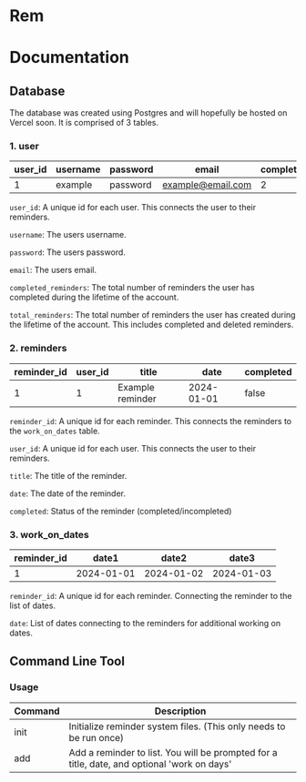 # Rem

# Documentation

## Database

The database was created using Postgres and will hopefully be hosted on Vercel soon. It is comprised of 3 tables.

### 1. user

| user_id | username | password | email             | completed_reminders | total_reminders |
| ------- | -------- | -------- | ----------------- | ------------------- | --------------- |
| 1       | example  | password | example@email.com | 2                   | 6               |

`user_id`: A unique id for each user. This connects the user to their reminders.

`username`: The users username.

`password`: The users password.

`email`: The users email.

`completed_reminders`: The total number of reminders the user has completed during the lifetime of the account.

`total_reminders`: The total number of reminders the user has created during the lifetime of the account. This includes completed and deleted reminders.

### 2. reminders

| reminder_id | user_id | title | date | completed |
| ----------- | ------- | ----- | ---- | --------- |
| 1            | 1        | Example reminder      | 2024-01-01     | false          |
`reminder_id`: A unique id for each reminder. This connects the reminders to the `work_on_dates` table.

`user_id`: A unique id for each user. This connects the user to their reminders.

`title`: The title of the reminder.

`date`: The date of the reminder.

`completed`: Status of the reminder (completed/incompleted)

### 3. work_on_dates

| reminder_id | date1 | date2 | date3 |
| ----------- | ----- | ----- | ----- |
| 1           | 2024-01-01      | 2024-01-02      | 2024-01-03      |
`reminder_id`: A unique id for each reminder. Connecting the reminder to the list of dates.

`date`: List of dates connecting to the reminders for additional working on dates.

## Command Line Tool

### Usage

| Command | Description                                                                                 |
| ------- | ------------------------------------------------------------------------------------------- |
| init    | Initialize reminder system files. (This only needs to be run once)                          |
| add     | Add a reminder to list. You will be prompted for a title, date, and optional 'work on days' |
